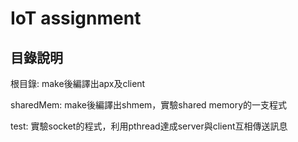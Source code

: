 # IoT assignment

## 目錄說明
根目錄: make後編譯出apx及client

sharedMem: make後編譯出shmem，實驗shared memory的一支程式

test: 實驗socket的程式，利用pthread達成server與client互相傳送訊息

